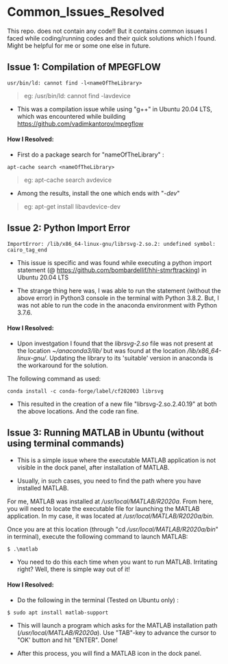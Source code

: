 # Common_Issues_Resolved
This repo. does not contain any code!! But it contains common issues I faced while coding/running codes and their quick solutions which I found. Might be helpful for me or some one else in future.


## Issue 1: Compilation of MPEGFLOW
```
usr/bin/ld: cannot find -l<nameOfTheLibrary>
```
>eg: /usr/bin/ld: cannot find -lavdevice

* This was a compilation issue while using "g++" in Ubuntu 20.04 LTS, which was encountered while building https://github.com/vadimkantorov/mpegflow


#### How I Resolved:

* First do a package search for "nameOfTheLibrary" :
```
apt-cache search <nameOfTheLibrary>
```
>eg: apt-cache search avdevice
  
 * Among the results, install the one which ends with "*-dev*"
 
>eg: apt-get install libavdevice-dev


## Issue 2: Python Import Error 
```
ImportError: /lib/x86_64-linux-gnu/librsvg-2.so.2: undefined symbol: cairo_tag_end
```
* This issue is specific and was found while executing a python import statement (@ https://github.com/bombardellif/hhi-stmrftracking) in Ubuntu 20.04 LTS

* The strange thing here was, I was able to run the statement (without the above error) in Python3 console in the terminal with Python 3.8.2. But, I was not able to run the code in the anaconda environment with Python 3.7.6. 

#### How I Resolved:

* Upon investgation I found that the *librsvg-2.so* file was not present at the location *~/anaconda3/lib/* but was found at the location */lib/x86_64-linux-gnu/*. Updating the library to its 'suitable' version in anaconda is the workaround for the solution.

The following command as used:
```
conda install -c conda-forge/label/cf202003 librsvg
```
* This resulted in the creation of a new file "librsvg-2.so.2.40.19" at both the above locations. And the code ran fine.


## Issue 3: Running MATLAB in Ubuntu (without using terminal commands)

* This is a simple issue where the executable MATLAB application is not visible in the dock panel, after installation of MATLAB.

* Usually, in such cases, you need to find the path where you have installed MATLAB. 

For me, MATLAB was installed at */usr/local/MATLAB/R2020a*. From here, you will need to locate the executable file for launching the MATLAB application.
In my case, it was located at */usr/local/MATLAB/R2020a/bin*.

Once you are at this location (through "cd */usr/local/MATLAB/R2020a/bin*" in terminal), execute the following command to launch MATLAB:
```
$ .\matlab
```

* You need to do this each time when you want to run MATLAB. Irritating right? Well, there is simple way out of it!

#### How I Resolved:

* Do the following in the terminal (Tested on Ubuntu only) : 
```
$ sudo apt install matlab-support
```

* This will launch a program which asks for the MATLAB installation path (*/usr/local/MATLAB/R2020a*). Use "TAB"-key to advance the cursor to "OK' button and hit "ENTER". Done!

* After this process, you will find a MATLAB icon in the dock panel.
